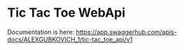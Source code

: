 # Tic Tac Toe WebApi

Documentation is here: https://app.swaggerhub.com/apis-docs/ALEXGUBKOVICH_1/tic-tac_toe_api/v1
